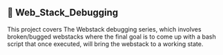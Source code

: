 ## :satellite: Web_Stack_Debugging

This project covers The Webstack debugging series, which involves broken/bugged webstacks where the final goal is to come up with a bash script that once executed, will bring the webstack to a working state.
